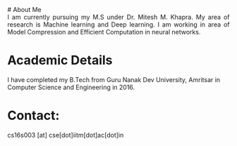 <head>
<title> Shweta Bhardwaj </title>

</head>
# About Me
<div style = "text-align: justify"> I am currently pursuing my M.S under Dr. Mitesh M. Khapra. My area of research is Machine learning and Deep learning. I am working in area of Model Compression and Efficient Computation in neural networks.
</div>
   
# Academic Details
I have completed my B.Tech from Guru Nanak Dev University, Amritsar in Computer Science and Engineering in 2016.

# Contact:

cs16s003 [at] cse[dot]iitm[dot]ac[dot]in
